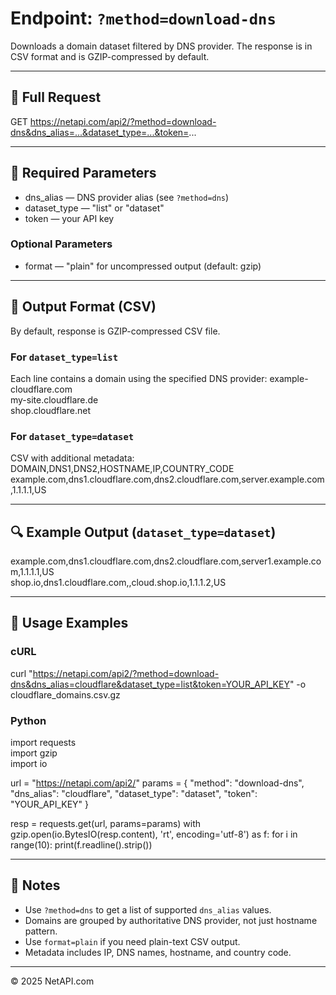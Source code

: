 # Endpoint: `?method=download-dns`

Downloads a domain dataset filtered by DNS provider. The response is in CSV format and is GZIP-compressed by default.

---

## 🔗 Full Request

GET https://netapi.com/api2/?method=download-dns&dns_alias=...&dataset_type=...&token=...

---

## 🔧 Required Parameters

- dns_alias — DNS provider alias (see `?method=dns`)
- dataset_type — "list" or "dataset"
- token — your API key

### Optional Parameters

- format — "plain" for uncompressed output (default: gzip)

---

## 📄 Output Format (CSV)

By default, response is GZIP-compressed CSV file.

### For `dataset_type=list`

Each line contains a domain using the specified DNS provider:
example-cloudflare.com  
my-site.cloudflare.de  
shop.cloudflare.net  

### For `dataset_type=dataset`

CSV with additional metadata:
DOMAIN,DNS1,DNS2,HOSTNAME,IP,COUNTRY_CODE  
example.com,dns1.cloudflare.com,dns2.cloudflare.com,server.example.com,1.1.1.1,US

---

## 🔍 Example Output (`dataset_type=dataset`)

example.com,dns1.cloudflare.com,dns2.cloudflare.com,server1.example.com,1.1.1.1,US  
shop.io,dns1.cloudflare.com,,cloud.shop.io,1.1.1.2,US  

---

## 🧪 Usage Examples

### cURL

curl "https://netapi.com/api2/?method=download-dns&dns_alias=cloudflare&dataset_type=list&token=YOUR_API_KEY" -o cloudflare_domains.csv.gz

### Python

import requests  
import gzip  
import io

url = "https://netapi.com/api2/"
params = {
    "method": "download-dns",
    "dns_alias": "cloudflare",
    "dataset_type": "dataset",
    "token": "YOUR_API_KEY"
}

resp = requests.get(url, params=params)
with gzip.open(io.BytesIO(resp.content), 'rt', encoding='utf-8') as f:
    for i in range(10):
        print(f.readline().strip())

---

## 📌 Notes

- Use `?method=dns` to get a list of supported `dns_alias` values.
- Domains are grouped by authoritative DNS provider, not just hostname pattern.
- Use `format=plain` if you need plain-text CSV output.
- Metadata includes IP, DNS names, hostname, and country code.

---

© 2025 NetAPI.com
